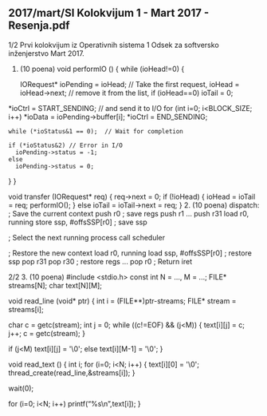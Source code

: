 2017/mart/SI Kolokvijum 1 - Mart 2017 - Resenja.pdf
--------------------------------------------------------------------------------


1/2
Prvi kolokvijum iz Operativnih sistema 1
Odsek za softversko inženjerstvo
Mart 2017.
1. (10 poena)
void performIO () {
  while (ioHead!=0) {

    IORequest* ioPending = ioHead; // Take the first request,
    ioHead = ioHead->next; // remove it from the list,
    if (ioHead==0) ioTail = 0;


 *ioCtrl = START_SENDING; // and send it to I/O
    for (int i=0; i<BLOCK_SIZE; i++)
      *ioData = ioPending->buffer[i];
    *ioCtrl = END_SENDING;

    while (*ioStatus&1 == 0);  // Wait for completion

    if (*ioStatus&2) // Error in I/O
      ioPending->status = -1;
    else
      ioPending->status = 0;
  }
}

void transfer (IORequest* req) {
  req->next = 0;
  if (!ioHead) {
    ioHead = ioTail = req;
    performIO();
  } else
    ioTail = ioTail->next = req;
}
2. (10 poena)
dispatch:   ; Save the current context
push  r0    ; save regs
push  r1
...
push  r31
load  r0, running
store ssp, #offsSSP[r0] ; save ssp

; Select the next running process
call  scheduler

; Restore the new context
load  r0, running
load  ssp, #offsSSP[r0] ; restore ssp
pop   r31
pop   r30 ; restore regs
...
pop   r0
; Return
iret

2/2
3. (10 poena)
#include <stdio.h>
const int N = ..., M = ...;
FILE* streams[N];
char text[N][M];

void read_line (void* ptr) {
  int i = (FILE**)ptr-streams;
  FILE* stream = streams[i];

  char c = getc(stream);
  int j = 0;
  while ((c!=EOF) && (j<M)) {
    text[i][j] = c;
    j++;
    c = getc(stream);
  }

  if (j<M)
    text[i][j] = '\0';
  else
    text[i][M-1] = '\0';
}

void read_text () {
  int i;
  for (i=0; i<N; i++) {
    text[i][0] = '\0';
    thread_create(read_line,&streams[i]);
  }

  wait(0);

  for (i=0; i<N; i++)
    printf(“%s\n”,text[i]);
}

